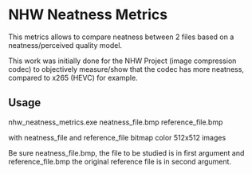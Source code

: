 # NHW Neatness Metrics

This metrics allows to compare neatness between 2 files based on a neatness/perceived quality model.

This work was initially done for the NHW Project (image compression codec) to objectively measure/show that
the codec has more neatness, compared to x265 (HEVC) for example.


## Usage

nhw_neatness_metrics.exe neatness_file.bmp reference_file.bmp
		
with neatness_file and reference_file bitmap color 512x512 images
		
Be sure neatness_file.bmp, the file to be studied is in first argument
and reference_file.bmp the original reference file is in second argument.
